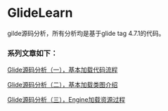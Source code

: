 # GlideLearn

gilde源码分析，所有分析均是基于glide tag 4.7.1的代码。  

### 系列文章如下：

[Glide源码分析（一），基本加载代码流程](doc/Glide01.md)  

[Glide源码分析（二），基本加载类图介绍](doc/Glide02.md)  

[Glide源码分析（三），Engine加载资源过程](doc/Glide03.md)